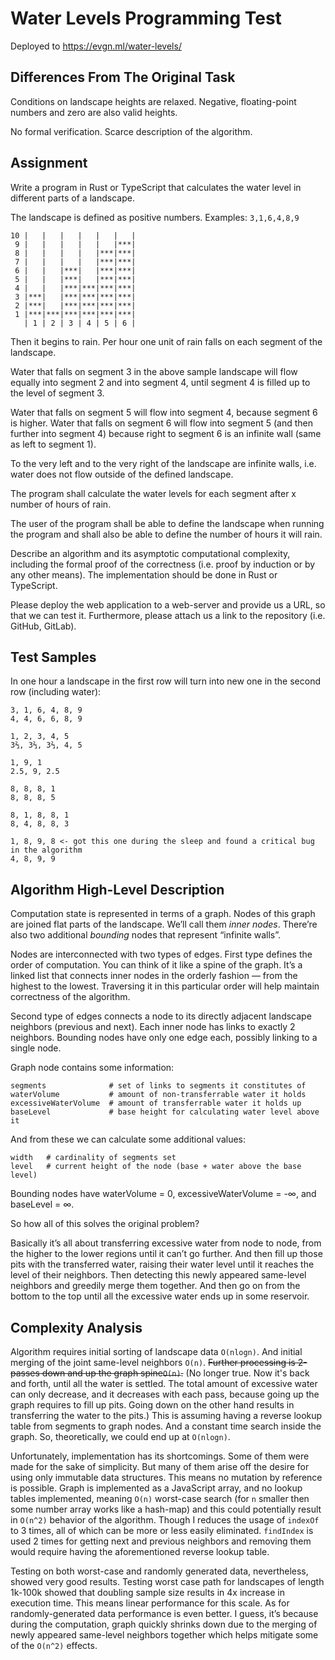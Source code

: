 # Water Levels Programming Test

Deployed to https://evgn.ml/water-levels/

## Differences From The Original Task

Conditions on landscape heights are relaxed. Negative, floating-point numbers and zero are also 
valid heights.

No formal verification. Scarce description of the algorithm.

## Assignment

Write a program in Rust or TypeScript that calculates the water level in different parts of a landscape.

The landscape is defined as positive numbers. Examples: `3,1,6,4,8,9`

```
10 |   |   |   |   |   |   |
 9 |   |   |   |   |   |***|
 8 |   |   |   |   |***|***|
 7 |   |   |   |   |***|***|
 6 |   |   |***|   |***|***|
 5 |   |   |***|   |***|***|
 4 |   |   |***|***|***|***|
 3 |***|   |***|***|***|***|
 2 |***|   |***|***|***|***|
 1 |***|***|***|***|***|***|
   | 1 | 2 | 3 | 4 | 5 | 6 |
```

Then it begins to rain. Per hour one unit of rain falls on each segment of the landscape.

Water that falls on segment 3 in the above sample landscape will flow equally into segment 2 and into segment 4, until segment 4 is filled up to the level of segment 3.

Water that falls on segment 5 will flow into segment 4, because segment 6 is higher. Water that falls on segment 6 will flow into segment 5 (and then further into segment 4) because right to segment 6 is an infinite wall (same as left to segment 1).

To the very left and to the very right of the landscape are infinite walls, i.e. water does not flow outside of the defined landscape.

The program shall calculate the water levels for each segment after x number of hours of rain.

The user of the program shall be able to define the landscape when running the program and shall also be able to define the number of hours it will rain.

Describe an algorithm and its asymptotic computational complexity, including the formal proof of the correctness (i.e. proof by induction or by any other means). The implementation should be done in Rust or TypeScript.

Please deploy the web application to a web-server and provide us a URL, so that we can test it. Furthermore, please attach us a link to the repository (i.e. GitHub, GitLab).

## Test Samples

In one hour a landscape in the first row will turn into new one in the second row (including water):

```
3, 1, 6, 4, 8, 9
4, 4, 6, 6, 8, 9
```

```
1, 2, 3, 4, 5
3⅔, 3⅔, 3⅔, 4, 5
```

```
1, 9, 1
2.5, 9, 2.5
```

```
8, 8, 8, 1
8, 8, 8, 5
```

```
8, 1, 8, 8, 1
8, 4, 8, 8, 3
```

```
1, 8, 9, 8 <- got this one during the sleep and found a critical bug in the algorithm
4, 8, 9, 9 
```

## Algorithm High-Level Description

Computation state is represented in terms of a graph. Nodes of this graph are joined flat parts of the landscape. We’ll call them _inner nodes_. There’re also two additional _bounding_ nodes that represent “infinite walls”.

Nodes are interconnected with two types of edges. First type defines the order of computation. You can think of it like a spine of the graph. It’s a linked list that connects inner nodes in the orderly fashion — from the highest to the lowest. Traversing it in this particular order will help maintain correctness of the algorithm.

Second type of edges connects a node to its directly adjacent landscape neighbors (previous and next). Each inner node has links to exactly 2 neighbors. Bounding nodes have only one edge each, possibly linking to a single node.

Graph node contains some information:

```
segments              # set of links to segments it constitutes of
waterVolume           # amount of non-transferrable water it holds
excessiveWaterVolume  # amount of transferrable water it holds up
baseLevel             # base height for calculating water level above it
```

And from these we can calculate some additional values:

```
width   # cardinality of segments set
level   # current height of the node (base + water above the base level)
```

Bounding nodes have waterVolume = 0, excessiveWaterVolume = -∞, and baseLevel = ∞.

So how all of this solves the original problem?

Basically it’s all about transferring excessive water from node to node, from the higher to the lower regions until it can’t go further. And then fill up those pits with the transferred water, raising their water level until it reaches the level of their neighbors. Then detecting this newly appeared same-level neighbors and greedily merge them together. And then go on from the bottom to the top until all the excessive water ends up in some reservoir.

## Complexity Analysis

Algorithm requires initial sorting of landscape data `O(nlogn)`. And initial merging of the joint same-level neighbors `O(n)`. ~~Further processing is 2-passes down and up the graph spine`O(n)`.~~ (No longer true. Now it's back and forth, until all the water is settled. The total amount of excessive water can only decrease, and it decreases with each pass, because going up the graph requires to fill up pits. Going down on the other hand results in transferring the water to the pits.) This is assuming having a reverse lookup table from segments to graph nodes. And a constant time search inside the graph. So, theoretically, we could end up at  `O(nlogn)`.

Unfortunately, implementation has its shortcomings. Some of them were made for the sake of simplicity. But many of them arise off the desire for using only immutable data structures. This means no mutation by reference is possible. Graph is implemented as a JavaScript array, and no lookup tables implemented, meaning `O(n)` worst-case search (for `n` smaller then some number array works like a hash-map) and this could potentially result in `O(n^2)` behavior of the algorithm. Though I reduces the usage of `indexOf` to 3 times, all of which can be more or less easily eliminated. `findIndex` is used 2 times for getting next and previous neighbors and removing them would require having the aforementioned reverse lookup table.

Testing on both worst-case and randomly generated data, nevertheless, showed very good results. Testing worst case path for landscapes of length 1k-100k showed that doubling sample size results in 4x increase in execution time. This means linear performance for this scale. As for randomly-generated data performance is even better. I guess, it’s because during the computation, graph quickly shrinks down due to the merging of newly appeared same-level neighbors together which helps mitigate some of the `O(n^2)` effects.
